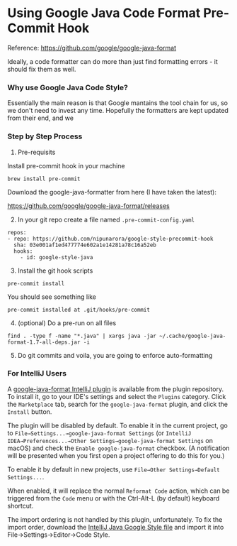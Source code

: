 # Using Google Java Code Format Pre-Commit Hook

Reference:
https://github.com/google/google-java-format

Ideally, a code formatter can do more than just find formatting errors - it should fix them as well. 

### Why use Google Java Code Style?
Essentially the main reason is that Google mantains the tool chain for us, so we don't need to invest any time. Hopefully the formatters are kept updated from their end, and we 


### Step by Step Process

1. Pre-requisits


Install pre-commit hook in your machine

`brew install pre-commit`

Download the google-java-formatter from here (I have taken the latest):

https://github.com/google/google-java-format/releases


2. In your git repo create a file named `.pre-commit-config.yaml`

  ```
  repos:
  - repo: https://github.com/nipunarora/google-style-precommit-hook
    sha: 03e001af1ed477774e602a1e14281a78c16a52eb
    hooks:
      - id: google-style-java
  ```

3. Install the git hook scripts

  `pre-commit install`
  
  You should see something like
  
  `pre-commit installed at .git/hooks/pre-commit`  

4. (optional) Do a pre-run on all files 

  `find . -type f -name "*.java" | xargs java -jar ~/.cache/google-java-format-1.7-all-deps.jar -i`

5. Do git commits and voila, you are going to enforce auto-formatting


### For IntelliJ Users
A
[google-java-format IntelliJ plugin](https://plugins.jetbrains.com/plugin/8527)
is available from the plugin repository. To install it, go to your IDE's
settings and select the `Plugins` category. Click the `Marketplace` tab, search
for the `google-java-format` plugin, and click the `Install` button.

The plugin will be disabled by default. To enable it in the current project, go
to `File→Settings...→google-java-format Settings` (or `IntelliJ
IDEA→Preferences...→Other Settings→google-java-format Settings` on macOS) and
check the `Enable google-java-format` checkbox. (A notification will be
presented when you first open a project offering to do this for you.)

To enable it by default in new projects, use `File→Other Settings→Default
Settings...`.

When enabled, it will replace the normal `Reformat Code` action, which can be
triggered from the `Code` menu or with the Ctrl-Alt-L (by default) keyboard
shortcut.

The import ordering is not handled by this plugin, unfortunately. To fix the
import order, download the
[IntelliJ Java Google Style file](https://raw.githubusercontent.com/google/styleguide/gh-pages/intellij-java-google-style.xml)
and import it into File→Settings→Editor→Code Style.
